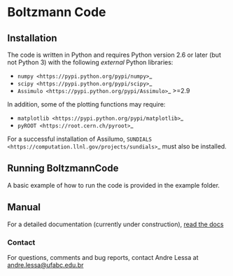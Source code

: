 # Boltzmann Code #

## Installation ##

The code is written in Python and requires Python version 2.6 or later (but not Python 3)
with the following *external* Python libraries:

 * `numpy <https://pypi.python.org/pypi/numpy>`_
 * `scipy <https://pypi.python.org/pypi/scipy>`_
 * `Assimulo <https://pypi.python.org/pypi/Assimulo>`_ >=2.9

In addition, some of the plotting functions may require:

 * `matplotlib <https://pypi.python.org/pypi/matplotlib>`_
 * `pyROOT <https://root.cern.ch/pyroot>`_

For a successful installation of Assilumo, `SUNDIALS <https://computation.llnl.gov/projects/sundials>`_ must also be installed.

## Running BoltzmannCode ##

A basic example of how to run the code is provided in the example folder.


## Manual ##

For a detailed documentation (currently under construction), [read the docs](http://boltzmanncode.readthedocs.io)

### Contact ###

For questions, comments and bug reports, contact Andre Lessa at andre.lessa@ufabc.edu.br
